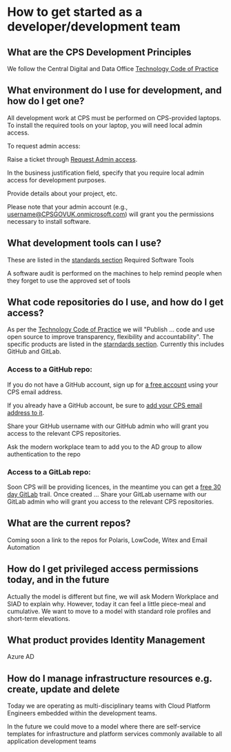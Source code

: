 # How to get started as a developer/development team

## What are the CPS Development Principles

We follow the Central Digital and Data Office [Technology Code of Practice](https://www.gov.uk/guidance/the-technology-code-of-practice#be-open-and-use-open-source)

## What environment do I use for development, and how do I get one?

All development work at CPS must be performed on CPS-provided laptops. To install the required tools on your laptop, you will need local admin access.

To request admin access:

Raise a ticket through [Request Admin access](https://cpsprod1.service-now.com/esc?id=sc_cat_item&table=sc_cat_item&sys_id=47594fa61b861510729e42a7b04bcbb1).

In the business justification field, specify that you require local admin access for development purposes. 

Provide details about your project, etc.

Please note that your admin account (e.g., username@CPSGOVUK.onmicrosoft.com) will grant you the permissions necessary to install software.

## What development tools can I use?

These are listed in the [standards section](../../standards/archtecture/Accepted-Software/code-development.md)
Required Software Tools

A software audit is performed on the machines to help remind people when they forget to use the approved set of tools

## What code repositories do I use, and how do I get access?

As per the [Technology Code of Practice](https://www.gov.uk/guidance/the-technology-code-of-practice#be-open-and-use-open-source) we will "Publish ... code and use open source to improve transparency, flexibility and accountability". 
The specific products are listed in the [starndards section](../../standards/archtecture/Accepted-Software/code-development.md). Currently this includes GitHub and GitLab.

### Access to a GitHub repo: 

If you do not have a GitHub account, sign up for [a free account](https://github.com/signup) using your CPS email address.

If you already have a GitHub account, be sure to [add your CPS email address to it](https://docs.github.com/en/account-and-profile/setting-up-and-managing-your-personal-account-on-github/managing-email-preferences/adding-an-email-address-to-your-github-account).

Share your GitHub username with our GitHub admin who will grant you access to the relevant CPS repositories.

Ask the modern workplace team to add you to the AD group to allow authentication to the repo

### Access to a GitLab repo:

Soon CPS will be providing licences, in the meantime you can get a [free 30 day GitLab](https://gitlab.com/-/trial_registrations/new) trail. Once created ...
Share your GitLab username with our GitLab admin who will grant you access to the relevant CPS repositories.


## What are the current repos?

Coming soon a link to the repos for Polaris, LowCode, Witex and Email Automation


## How do I get privileged access permissions today, and in the future

Actually the model is different but fine, we will ask Modern Workplace and SIAD to explain why. However, today it can feel a little  piece-meal and cumulative. We want to move to a model with standard role profiles and short-term elevations.



## What product provides Identity Management

Azure AD

## How do I manage infrastructure resources e.g. create, update and delete
Today we are operating as multi-disciplinary teams with Cloud Platform Engineers embedded within the development teams.

In the future we could move to a model where there are self-service templates for infrastructure and platform services commonly available to all application development teams
